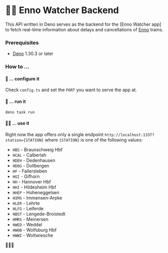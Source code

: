 # 🚉🔎 Enno Watcher Backend

This API written in Deno
serves as the backend for the [Enno Watcher app]
to fetch real-time information about delays and cancellations of [Enno](https://www.der-enno.de) trains.

### Prerequisites

- [Deno](https://deno.land/) 1.30.3 or later

### How to ...

#### 🔧 ... configure it
Check `config.ts` and set the `PORT` you want to serve the app at.

#### 🏃 ... run it
```shell
deno task run
```

#### 🧑‍💻 ... use it
Right now the app offers only a single endpoint `http://localhost:1337?station={STATION}`
where `{STATION}` is one of the following values:

- `HBS` - Braunschweig Hbf
- `HCAL` - Calberlah
- `HDEH` - Dedenhausen
- `HDOG` - Dollbergen
- `HF` - Fallersleben
- `HGI` - Gifhorn
- `HH` - Hannover Hbf
- `HHI` - Hildesheim Hbf
- `HHEP` - Hoheneggelsen
- `HIMS` - Immensen-Arpke
- `HLER` - Lehrte
- `HLFG` - Leiferde
- `HBST` - Lengede-Broistedt
- `HMRS` - Meinersen
- `HWED` - Weddel
- `HWOB` - Wolfsburg Hbf
- `HWWI` - Woltwiesche

🖤🤍💜
